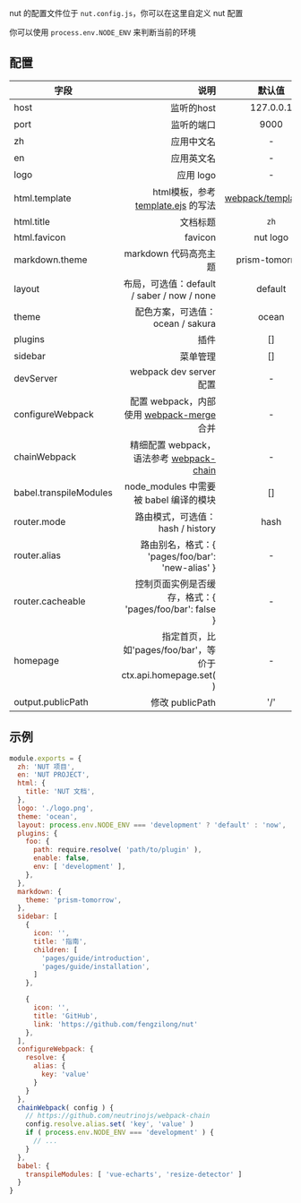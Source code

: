 nut 的配置文件位于 `nut.config.js`，你可以在这里自定义 nut 配置

你可以使用 `process.env.NODE_ENV` 来判断当前的环境

## 配置

| 字段                   |                                                                                    说明 |              默认值              |
| ---------------------- | ---------------------------------------------------------------------------------------:|:--------------------------------:|
| host                   |                                                                              监听的host |            127.0.0.1             |
| port                   |                                                                              监听的端口 |               9000               |
| zh                     |                                                                              应用中文名 |                -                 |
| en                     |                                                                              应用英文名 |                -                 |
| logo                   |                                                                               应用 logo |                -                 |
| html.template          |                                                                               html模板，参考 [template.ejs](https://github.com/nut-project/nut/blob/master/packages/cli/lib/webpack/template.ejs) 的写法 |                [webpack/template.ejs](https://github.com/nut-project/nut/blob/master/packages/cli/lib/webpack/template.ejs)                 |
| html.title             |                                                                                文档标题 |               `zh`               |
| html.favicon           |                                                                                 favicon |             nut logo             |
| markdown.theme         |                                                                   markdown 代码高亮主题 |          prism-tomorrow          |
| layout                 |                                              布局，可选值：default / saber / now / none |             default              |
| theme                  |                                                        配色方案，可选值：ocean / sakura |              ocean               |
| plugins                |                                                                                    插件 |                []                |
| sidebar                |                                                                                菜单管理 |                []                |
| devServer              |                                                                 webpack dev server 配置 |                -                 |
| configureWebpack       | 配置 webpack，内部使用 [webpack-merge](https://github.com/survivejs/webpack-merge) 合并 |                -                 |
| chainWebpack           | 精细配置 webpack，语法参考 [webpack-chain](https://github.com/neutrinojs/webpack-chain) |                -                 |
| babel.transpileModules |                                                  node_modules 中需要被 babel 编译的模块 |                []                |
| router.mode            |                                                        路由模式，可选值：hash / history |               hash               |
| router.alias           |                                                  路由别名，格式：{ 'pages/foo/bar': 'new-alias' } |                -                 |
| router.cacheable       |                                                                    控制页面实例是否缓存，格式：{ 'pages/foo/bar': false } | - |
| homepage               |                           指定首页，比如'pages/foo/bar'，等价于ctx.api.homepage.set(  ) |                -                 |
| output.publicPath      |                                                                         修改 publicPath |               '/'                |

## 示例

```js
module.exports = {
  zh: 'NUT 项目',
  en: 'NUT PROJECT',
  html: {
    title: 'NUT 文档',
  },
  logo: './logo.png',
  theme: 'ocean',
  layout: process.env.NODE_ENV === 'development' ? 'default' : 'now',
  plugins: {
    foo: {
      path: require.resolve( 'path/to/plugin' ),
      enable: false,
      env: [ 'development' ],
    },
  },
  markdown: {
    theme: 'prism-tomorrow',
  },
  sidebar: [
    {
      icon: '',
      title: '指南',
      children: [
        'pages/guide/introduction',
        'pages/guide/installation',
      ]
    },

    {
      icon: '',
      title: 'GitHub',
      link: 'https://github.com/fengzilong/nut'
    },
  ],
  configureWebpack: {
    resolve: {
      alias: {
        key: 'value'
      }
    }
  },
  chainWebpack( config ) {
    // https://github.com/neutrinojs/webpack-chain
    config.resolve.alias.set( 'key', 'value' )
    if ( process.env.NODE_ENV === 'development' ) {
      // ...
    }
  },
  babel: {
    transpileModules: [ 'vue-echarts', 'resize-detector' ]
  }
}
```
